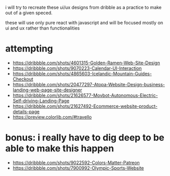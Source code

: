 i will try to recreate these ui/ux designs from dribble as a practice to make out of a given speced.

these will use only pure react with javascript and will be focused mostly on ui and ux rather than functionalities

# attempting
* https://dribbble.com/shots/4601315-Golden-Ramen-Web-Site-Design
* https://dribbble.com/shots/9070223-Calendar-UI-Interaction
* https://dribbble.com/shots/4865603-Icelandic-Mountain-Guides-Checkout
* https://dribbble.com/shots/20477297-Atopa-Website-Design-business-landing-web-page-site-designer
* https://dribbble.com/shots/21626577-Movbot-Autonomous-Electric-Self-driving-Landing-Page
* https://dribbble.com/shots/21627492-Ecommerce-website-product-details-page
* https://preview.colorlib.com/#travello

# bonus: i really have to dig deep to be able to make this happen
* https://dribbble.com/shots/9022592-Colors-Matter-Patreon
* https://dribbble.com/shots/7900992-Olympic-Sports-Website